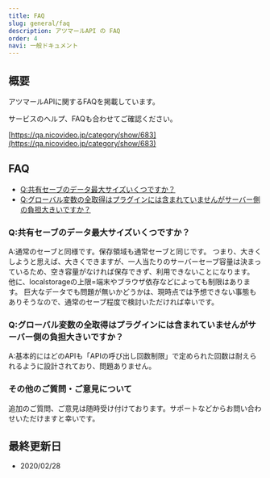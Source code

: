 ```yaml
---
title: FAQ
slug: general/faq
description: アツマールAPI の FAQ
order: 4
navi: 一般ドキュメント
---
```

  
## 概要
アツマールAPIに関するFAQを掲載しています。
  
サービスのヘルプ、FAQも合わせてご確認ください。
  
[https://qa.nicovideo.jp/category/show/683](https://qa.nicovideo.jp/category/show/683)
  
## FAQ
 - [Q:共有セーブのデータ最大サイズいくつですか？](#Q:共有セーブのデータ最大サイズいくつですか？)
 - [Q:グローバル変数の全取得はプラグインには含まれていませんがサーバー側の負担大きいですか？](#Q:グローバル変数の全取得はプラグインには含まれていませんがサーバー側の負担大きいですか？)
  
### Q:共有セーブのデータ最大サイズいくつですか？
A:通常のセーブと同様です。保存領域も通常セーブと同じです。
つまり、大きくしようと思えば、大きくできますが、一人当たりのサーバーセーブ容量は決まっているため、空き容量がなければ保存できず、利用できないことになります。
他に、localstorageの上限=端末やブラウザ依存などによっても制限はあります。
巨大なデータでも問題が無いかどうかは、現時点では予想できない事態もありそうなので、通常のセーブ程度で検討いただければ幸いです。
  
### Q:グローバル変数の全取得はプラグインには含まれていませんがサーバー側の負担大きいですか？
A:基本的にはどのAPIも「APIの呼び出し回数制限」で定められた回数は耐えられるように設計されており、問題ありません。
  
### その他のご質問・ご意見について
追加のご質問、ご意見は随時受け付けております。サポートなどからお問い合わせいただけますと幸いです。
    
## 最終更新日
 - 2020/02/28
